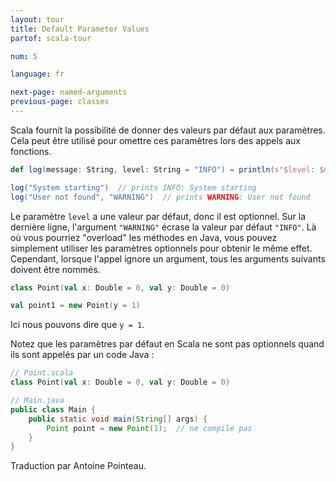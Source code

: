 ```yaml
---
layout: tour
title: Default Parameter Values
partof: scala-tour

num: 5

language: fr

next-page: named-arguments
previous-page: classes
---
```


Scala fournit la possibilité de donner des valeurs par défaut aux paramètres.
Cela peut être utilisé pour omettre ces paramètres lors des appels aux fonctions.

```scala mdoc
def log(message: String, level: String = "INFO") = println(s"$level: $message")

log("System starting")  // prints INFO: System starting
log("User not found", "WARNING")  // prints WARNING: User not found
```

Le paramètre `level` a une valeur par défaut, donc il est optionnel. Sur la dernière ligne, l'argument `"WARNING"` écrase la valeur par défaut `"INFO"`. Là où vous pourriez "overload" les méthodes en Java, vous pouvez simplement utiliser les paramètres optionnels pour obtenir le même effet. Cependant, lorsque l'appel ignore un argument, tous les arguments suivants doivent être nommés.

```scala mdoc
class Point(val x: Double = 0, val y: Double = 0)

val point1 = new Point(y = 1)
```

Ici nous pouvons dire que `y = 1`.

Notez que les paramètres par défaut en Scala ne sont pas optionnels quand ils sont appelés par un code Java :

```scala mdoc:reset
// Point.scala
class Point(val x: Double = 0, val y: Double = 0)
```

```java
// Main.java
public class Main {
    public static void main(String[] args) {
        Point point = new Point(1);  // ne compile pas
    }
}
```

Traduction par Antoine Pointeau.